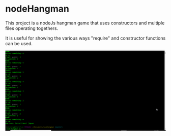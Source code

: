 # nodeHangman


This project is a nodeJs hangman game that uses constructors and multiple files operating togethers. 

 It is useful for showing the various ways "require" and constructor functions can be used.

![Alt Text](nodehangmangif.gif)
